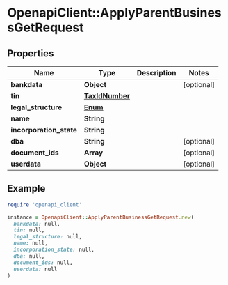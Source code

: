# OpenapiClient::ApplyParentBusinessGetRequest

## Properties

| Name | Type | Description | Notes |
| ---- | ---- | ----------- | ----- |
| **bankdata** | **Object** |  | [optional] |
| **tin** | [**TaxIdNumber**](TaxIdNumber.md) |  |  |
| **legal_structure** | [**Enum**](Enum.md) |  |  |
| **name** | **String** |  |  |
| **incorporation_state** | **String** |  |  |
| **dba** | **String** |  | [optional] |
| **document_ids** | **Array** |  | [optional] |
| **userdata** | **Object** |  | [optional] |

## Example

```ruby
require 'openapi_client'

instance = OpenapiClient::ApplyParentBusinessGetRequest.new(
  bankdata: null,
  tin: null,
  legal_structure: null,
  name: null,
  incorporation_state: null,
  dba: null,
  document_ids: null,
  userdata: null
)
```

